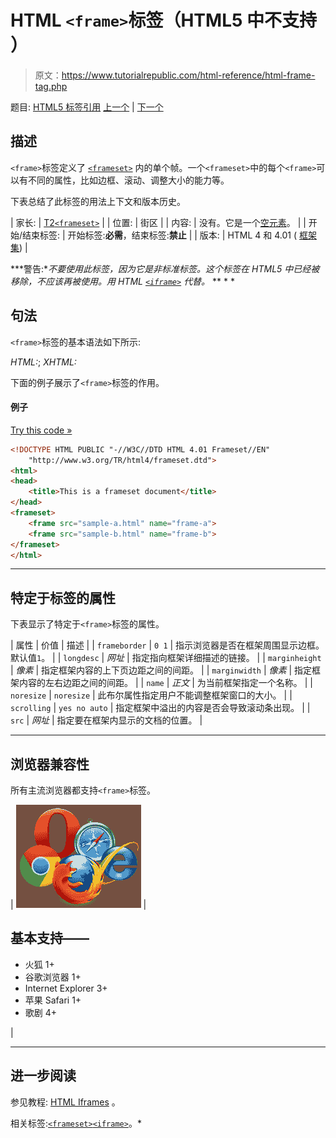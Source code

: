 # HTML `<frame>`标签（HTML5 中不支持 ）

> 原文：<https://www.tutorialrepublic.com/html-reference/html-frame-tag.php>

题目: [HTML5 标签引用](html5-tags.php) [上一个](html-form-tag.php) | [下一个](html-frameset-tag.php)

## 描述

`<frame>`标签定义了 [`<frameset>`](html-frameset-tag.php) 内的单个帧。一个`<frameset>`中的每个`<frame>`可以有不同的属性，比如边框、滚动、调整大小的能力等。

下表总结了此标签的用法上下文和版本历史。

| 家长: | [T2`<frameset>`](html-frameset-tag.php) |
| 位置: | 街区 |
| 内容: | 没有。它是一个[空元素](../html-tutorial/html-elements.php#empty-elements)。 |
| 开始/结束标签: | 开始标签:**必需**，结束标签:**禁止** |
| 版本: | HTML 4 和 4.01 ( [框架集](../html-tutorial/html-doctypes.php#html-frameset-doctype)) |

 ***警告:**不要使用此标签，因为它是非标准标签。这个标签在 HTML5 中已经被移除，不应该再被使用。用 HTML [`<iframe>`](html-iframe-tag.php) 代替。*  ** * *

## 句法

`<frame>`标签的基本语法如下所示:

*HTML:*<frame src="*URL*">; *XHTML:*<frame src="*URL*" />

下面的例子展示了`<frame>`标签的作用。

#### 例子

[Try this code »](../codelab.php?topic=html&file=frame-tag "Try this code using online Editor")

```html
<!DOCTYPE HTML PUBLIC "-//W3C//DTD HTML 4.01 Frameset//EN"
    "http://www.w3.org/TR/html4/frameset.dtd">
<html>
<head>
    <title>This is a frameset document</title>
</head>
<frameset>
    <frame src="sample-a.html" name="frame-a">
    <frame src="sample-b.html" name="frame-b">
</frameset>
</html>
```

* * *

## 特定于标签的属性

下表显示了特定于`<frame>`标签的属性。

| 属性 | 价值 | 描述 |
| `frameborder` | `0
1` | 指示浏览器是否在框架周围显示边框。默认值`1`。 |
| `longdesc` | *网址* | 指定指向框架详细描述的链接。 |
| `marginheight` | *像素* | 指定框架内容的上下页边距之间的间距。 |
| `marginwidth` | *像素* | 指定框架内容的左右边距之间的间距。 |
| `name` | *正文* | 为当前框架指定一个名称。 |
| `noresize` | `noresize` | 此布尔属性指定用户不能调整框架窗口的大小。 |
| `scrolling` | `yes
no
auto` | 指定框架中溢出的内容是否会导致滚动条出现。 |
| `src` | *网址* | 指定要在框架内显示的文档的位置。 |

* * *

## 浏览器兼容性

所有主流浏览器都支持`<frame>`标签。

| ![Browsers Icon](img/e9331123c77668c1832e541c2fca1002.png) | 

## 基本支持——

*   火狐 1+
*   谷歌浏览器 1+
*   Internet Explorer 3+
*   苹果 Safari 1+
*   歌剧 4+

 |

* * *

## 进一步阅读

参见教程: [HTML Iframes](../html-tutorial/html-iframes.php) 。

相关标签:[`<frameset>`](html-frameset-tag.php)[`<iframe>`](html-iframe-tag.php)。*